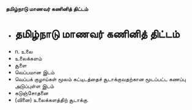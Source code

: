 **தமிழ்நாடு மாணவர் கணினித் திட்டம்**
- # தமிழ்நாடு மாணவர் கணினித் திட்டம்
- n. உலை
- உலைக்களம்
- சூளை
- வெப்பமான இடம்
- வெப்பக் குழாய்கள் மூலம் கட்டிடத்தைச் சூடாக்குவதற்கான மூடப்பட்ட கணப்பு அடுப்புள்ள இடம்
- கடுஞ்சோதனை
- (வினை) உலைக்களத்திற் சூடாக்கு.

